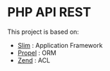 # PHP API REST

This project is based on:

* [Slim](https://github.com/slimphp/Slim) : Application Framework
* [Propel](https://github.com/propelorm/Propel2) : ORM 
* [Zend](https://github.com/zendframework/zend-permissions-acl) : ACL 
